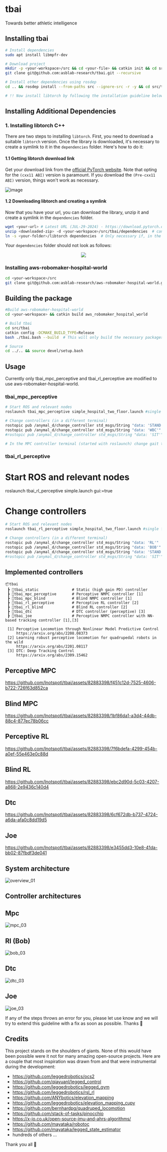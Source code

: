 # tbai
Towards better athletic intelligence

## Installing tbai
```bash
# Install dependencies
sudo apt install libmpfr-dev

# Download project
mkdir -p <your-workspace>/src && cd <your-file> && catkin init && cd src
git clone git@github.com:asblab-research/tbai.git --recursive

# Install other dependencies using rosdep
cd .. && rosdep install --from-paths src --ignore-src -r -y && cd src/tbai

# !! Now install libtorch by following the installation guideline below
```

## Installing Additional Dependencies

### 1. Installing libtorch C++
There are two steps to installing `libtorch`. First, you need to download a suitable `libtorch` version.
Once the library is downloaded, it's necessary to create a symlink to it in the `dependencies` folder.
Here's how to do it:

#### 1.1 Getting libtorch download link
Get your download link from the [official PyTorch website](https://pytorch.org/). Note that opting for the `(cxx11 ABI)` version is paramount.
If you download the `(Pre-cxx11 ABI)` version, things won't work as necessary.


![image](https://github.com/lnotspotl/tbai/assets/82883398/183255fc-83c5-4bab-a48d-f70e5c7593d7)


#### 1.2 Downloading libtorch and creating a symlink
Now that you have your url, you can download the library, unzip it and create a symlink in the `dependencies` folder.
```bash
wget <your-url> # Latest URL (JUL-29-2024) - https://download.pytorch.org/libtorch/cpu/libtorch-cxx11-abi-shared-with-deps-2.4.0%2Bcpu.zip
unzip <downloaded-zip> -d <your-workspace>/src/tbai/dependencies  # can be `dependencies` folder of the package
ln -s <your-folder>/libtorch dependencies  # Only necessary if, in the previous step, you did not unzip in `dependencies`
```
Your `dependencies` folder should not look as follows:
<p align="center">
  <img src="https://github.com/lnotspotl/tbai/assets/82883398/657d8681-1abd-4dae-b4c2-15347ed542fd" />
</p>

### Installing aws-robomaker-hospital-world
```bash
cd <your-workspace>/src
git clone git@github.com:asblab-research/aws-robomaker-hospital-world.git
```
## Building the package
```bash
#Build aws-robomaker-hospital-world
cd <your-workspace> && catkin build aws_robomaker_hospital_world

# Build tbai
cd src/tbai
catkin config -DCMAKE_BUILD_TYPE=Release
bash ./tbai.bash --build  # This will only build the necessary packages

# Source
cd ../.. && source devel/setup.bash
```
## Usage
Currently only tbai_mpc_perceptive and tbai_rl_perceptive are modified to use aws-robomaker-hospital-world.

### tbai_mpc_perceptive
```bash
# Start ROS and relevant nodes
roslaunch tbai_mpc_perceptive simple_hospital_two_floor.launch #single floor world can be launched using simple_hospital.launch

# Change controllers (in a different terminal)
rostopic pub /anymal_d/change_controller std_msgs/String "data: 'STAND'"
rostopic pub /anymal_d/change_controller std_msgs/String "data: 'WBC'"
#rostopic pub /anymal_d/change_controller std_msgs/String "data: 'SIT'"

# In the MPC controller terminal (started with roslaunch) change gait to trot
```
### tbai_rl_perceptive
# Start ROS and relevant nodes
roslaunch tbai_rl_perceptive simple.launch gui:=true

# Change controllers
```bash
# Start ROS and relevant nodes
roslaunch tbai_rl_perceptive simple_hospital_two_floor.launch #single floor world can be launched using simple_hospital.launch

# Change controllers (in a different terminal)
rostopic pub /anymal_d/change_controller std_msgs/String "data: 'RL'"
rostopic pub /anymal_d/change_controller std_msgs/String "data: 'BOB'"  # RL and BOB are the same controllers
rostopic pub /anymal_d/change_controller std_msgs/String "data: 'STAND'"
#rostopic pub /anymal_d/change_controller std_msgs/String "data: 'SIT'"
```

## Implemented controllers

```
📦tbai
 ┣ 📂tbai_static               # Static (high gain PD) controller
 ┣ 📂tbai_mpc_perceptive       # Perceptive NMPC controller [1]
 ┣ 📂tbai_mpc_blind            # Blind NMPC controller [1]
 ┣ 📂tbai_rl_perceptive        # Perceptive RL controller [2]
 ┣ 📂tbai_rl_blind             # Blind RL controller [2]
 ┣ 📂tbai_dtc                  # DTC controller (perceptive) [3]
 ┣ 📂tbai_joe                  # Perceptive NMPC controller with NN-based tracking controller [1],[3]

 [1] Perceptive Locomotion through Nonlinear Model Predictive Control
     https://arxiv.org/abs/2208.08373
 [2] Learning robust perceptive locomotion for quadrupedal robots in the wild
     https://arxiv.org/abs/2201.08117
 [3] DTC: Deep Tracking Control
     https://arxiv.org/abs/2309.15462
```

## Perceptive MPC



https://github.com/lnotspotl/tbai/assets/82883398/f451c12d-7525-4606-b722-726f63d852ca




## Blind MPC



https://github.com/lnotspotl/tbai/assets/82883398/1bf86da1-a3d4-44db-88c4-877ec78b06cc




## Perceptive RL



https://github.com/lnotspotl/tbai/assets/82883398/7f6bdefa-4299-454b-a0ef-55e463e0c88d




## Blind RL


https://github.com/lnotspotl/tbai/assets/82883398/ebc2d90d-5c03-4207-a868-2e9436c140d4



## Dtc


https://github.com/lnotspotl/tbai/assets/82883398/6cf672db-b737-4724-a6da-afa0c8dd19d5


## Joe


https://github.com/lnotspotl/tbai/assets/82883398/e3455dd3-10e8-41da-bb02-87fbdf3de041


## System architecture

![overview_01](https://github.com/lnotspotl/tbai/assets/82883398/2c17f08d-6994-4982-8739-2b8246dfcb32)

## Controller architectures

## Mpc 
![mpc_03](https://github.com/lnotspotl/tbai/assets/82883398/daabb2c2-8ced-4ffd-956e-35279b78563b)


## Rl (Bob)

![bob_03](https://github.com/lnotspotl/tbai/assets/82883398/3ea71f1c-b58c-4028-93d3-971592aa364d)


## Dtc

![dtc_03](https://github.com/lnotspotl/tbai/assets/82883398/10b3481d-7782-4a0e-ac31-24e2786c3402)

## Joe

![joe_03](https://github.com/lnotspotl/tbai/assets/82883398/0139df20-d2ce-4de1-884f-ce37e770ee08)

If any of the steps throws an error for you, please let use know and we will try to extend this guideline with a fix as soon as possible. Thanks 🤗

## Credits
This project stands on the shoulders of giants.
None of this would have been possible were it not for many amazing open-source projects.
Here are a couple that most inspiration was drawn from and that were instrumental during the development:

- https://github.com/leggedrobotics/ocs2
- https://github.com/qiayuanl/legged_control
- https://github.com/leggedrobotics/legged_gym
- https://github.com/leggedrobotics/rsl_rl
- https://github.com/ANYbotics/elevation_mapping
- https://github.com/leggedrobotics/elevation_mapping_cupy
- https://github.com/bernhardpg/quadruped_locomotion
- https://github.com/stack-of-tasks/pinocchio
- https://x-io.co.uk/open-source-imu-and-ahrs-algorithms/
- https://github.com/mayataka/robotoc
- https://github.com/mayataka/legged_state_estimator
- hundreds of others ...

Thank you all 🤗
